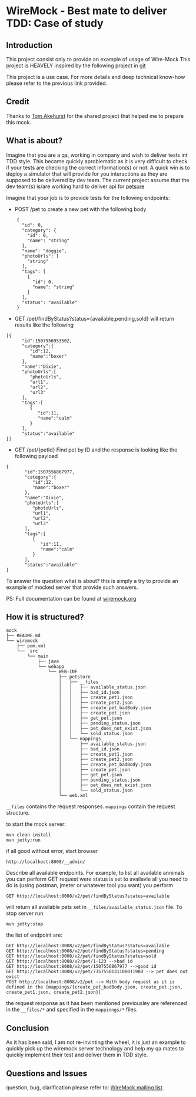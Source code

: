 WireMock - Best mate to deliver TDD: Case of study
==================================================

Introduction
------------
This project consist only to provide an example of usage of Wire-Mock
This project is HEAVELY inspired by the following project in [git](https://github.com/tomakehurst/wiremock/tree/master/sample-war/src/main/webapp/WEB-INF)

This project is a use case. For more details and deep technical know-how please refer to the previous link provided.

Credit
------
Thanks to [Tom Akehurst](http://www.tomakehurst.com/) for the shared project that helped me to prepare this mcok.

What is about?
------------
Imagine that you are a qa, working in company and wish to deliver tests int TDD style. This became quickly aproblematic as it is very difficult to check if your tests are checking the correct information(s) or not.
A quick win is to deploy a simulator that will provide for you interactions as they are supposed to be delivered by dev team.
The current project assume that the dev team(s) is/are working hard to deliver api for [petsore](http://petstore.swagger.io/)

Imagine that your job is to provide tests for the following endpoints:
- POST /pet to create a new pet with the following body
```
    {
      "id": 0,
      "category": {
        "id": 0,
        "name": "string"
      },
      "name": "doggie",
      "photoUrls": [
        "string"
      ],
      "tags": [
        {
          "id": 0,
          "name": "string"
        }
      ],
      "status": "available"
	}
```

- GET /pet/findByStatus?status={available,pending,sold} will return results like the following
	
```
[{
      "id":1507556953502,
      "category":{
         "id":12,
         "name":"boxer"
      },
      "name":"Dixie",
      "photoUrls":[
         "photoUrls",
         "url1",
         "url2",
         "url3"
      ],
      "tags":[
         {
            "id":11,
            "name":"calm"
         }
      ],
      "status":"available"
}]
```

- GET /pet/{petId} Find pet by ID and the response is looking like the following payload
	
```
{
       "id":1507556867977,
       "category":{
          "id":12,
          "name":"boxer"
       },
       "name":"Dixie",
       "photoUrls":[
          "photoUrls",
          "url1",
          "url2",
          "url3"
       ],
       "tags":[
          {
             "id":11,
             "name":"calm"
          }
       ],
       "status":"available"
}
```

To answer the question what is about? this is simply a try to provide an example of mocked server that provide such answers.

PS: Full documentation can be found at [wiremock.org](http://wiremock.org/ "wiremock.org")

How it is structured?
---------------------

```
mock
├── README.md
└── wiremock
    ├── pom.xml
    └──  src
        └── main
            ├── java
            └── webapp
                └── WEB-INF
                    ├── petstore
                    │   ├── __files
                    │   │   ├── available_status.json
                    │   │   ├── bad_id.json
                    │   │   ├── create_pet1.json
                    │   │   ├── create_pet2.json
                    │   │   ├── create_pet_badBody.json
                    │   │   ├── create_pet.json
                    │   │   ├── get_pet.json
                    │   │   ├── pending_status.json
                    │   │   ├── pet_does_not_exist.json
                    │   │   └── sold_status.json
                    │   └── mappings
                    │       ├── available_status.json
                    │       ├── bad_id.json
                    │       ├── create_pet1.json
                    │       ├── create_pet2.json
                    │       ├── create_pet_badBody.json
                    │       ├── create_pet.json
                    │       ├── get_pet.json
                    │       ├── pending_status.json
                    │       ├── pet_does_not_exist.json
                    │       └── sold_status.json
                    └── web.xml
```

`__files` contains the request responses.
`mappings` contain the request structure.

to start the mock server:

```
mvn clean install
mvn jetty:run
```

if all good without error, start browser

```
http://localhost:8008/__admin/
```

Describe all available endpoints.
For example, to list all available annimals you can perform GET request were status is set to availavle all you need to do is (using postman, jmeter or whatever tool you want) you perform

```
GET http://localhost:8008/v2/pet/findByStatus?status=available
```

will return all available pets set in `__files/available_status.json` file.
To stop server run

```
mvn jetty:stop
```

the list of endpoint are:

```
GET http://localhost:8008/v2/pet/findByStatus?status=available
GET http://localhost:8008/v2/pet/findByStatus?status=pending
GET http://localhost:8008/v2/pet/findByStatus?status=sold
GET http://localhost:8008/v2/pet/1-123 -->bad id
GET http://localhost:8008/v2/pet/1507556867977 -->good id
GET http://localhost:8008/v2/pet/7357550131108011980 --> pet does not exist
POST http://localhost:8008/v2/pet --> With body request as it is defined in the [mappings/{create_pet_badBody.json, create_pet.json, create_pet1.json, create_pet2.json}]
```

the request response as it has been mentioned previousley are referenced in the `__files/*` and specified in the `mappinngs/*` files.

Conclusion
----------
As it has been said, I am not re-invinting the wheel, it is just an example to quickly pick up the wiremock server technology and help my qa mates to quickly implement their test and deliver them in TDD style.

Questions and Issues
--------------------
question, bug, clarification please refer to:
[WireMock mailing list](https://groups.google.com/forum/#!forum/wiremock-user).


